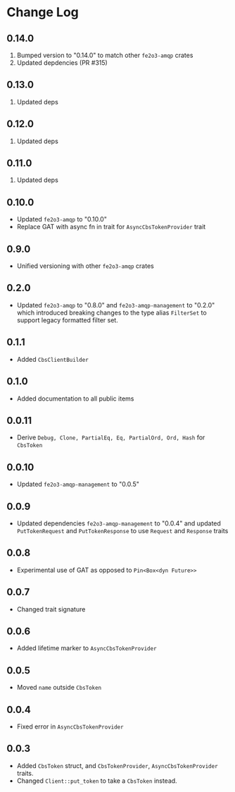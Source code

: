 # Change Log

## 0.14.0

1. Bumped version to "0.14.0" to match other `fe2o3-amqp` crates
2. Updated depdencies (PR #315)

## 0.13.0

1. Updated deps

## 0.12.0

1. Updated deps

## 0.11.0

1. Updated deps

## 0.10.0

- Updated `fe2o3-amqp` to "0.10.0"
- Replace GAT with async fn in trait for `AsyncCbsTokenProvider` trait

## 0.9.0

- Unified versioning with other `fe2o3-amqp` crates

## 0.2.0

- Updated `fe2o3-amqp` to "0.8.0" and `fe2o3-amqp-management` to "0.2.0" which introduced breaking
  changes to the type alias `FilterSet` to support legacy formatted filter set.

## 0.1.1

- Added `CbsClientBuilder`

## 0.1.0

- Added documentation to all public items

## 0.0.11

- Derive `Debug, Clone, PartialEq, Eq, PartialOrd, Ord, Hash` for `CbsToken`

## 0.0.10

- Updated `fe2o3-amqp-management` to "0.0.5"

## 0.0.9

- Updated dependencies `fe2o3-amqp-management` to "0.0.4" and updated `PutTokenRequest` and
  `PutTokenResponse` to use `Request` and `Response` traits

## 0.0.8

- Experimental use of GAT as opposed to `Pin<Box<dyn Future>>`

## 0.0.7

- Changed trait signature

## 0.0.6

- Added lifetime marker to `AsyncCbsTokenProvider`

## 0.0.5

- Moved `name` outside `CbsToken`

## 0.0.4

- Fixed error in `AsyncCbsTokenProvider`

## 0.0.3

- Added `CbsToken` struct, and `CbsTokenProvider`, `AsyncCbsTokenProvider` traits.
- Changed `Client::put_token` to take a `CbsToken` instead.
